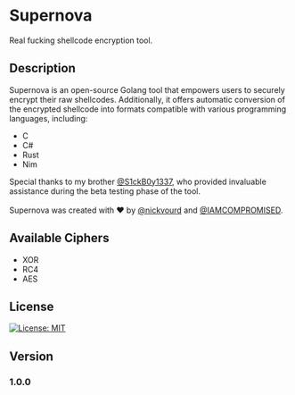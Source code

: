 # Supernova
Real fucking shellcode encryption tool.

## Description
Supernova is an open-source Golang tool that empowers users to securely encrypt their raw shellcodes. Additionally, it offers automatic conversion of the encrypted shellcode into formats compatible with various programming languages, including:
- C
- C#
- Rust
- Nim

Special thanks to my brother [@S1ckB0y1337](https://twitter.com/S1ckB0y1337), who provided invaluable assistance during the beta testing phase of the tool.<br /><br />
Supernova was created with :heart: by [@nickvourd](https://twitter.com/nickvourd) and [@IAMCOMPROMISED](https://twitter.com/IAMCOMPROMISED).

## Available Ciphers

- XOR
- RC4
- AES

## License
[![License: MIT](https://img.shields.io/badge/License-MIT-yellow.svg)](LICENSE)

## Version
### 1.0.0

